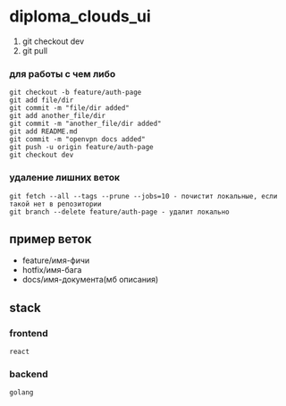 # diploma_clouds_ui

1. git checkout dev
2. git pull


### для работы с чем либо 
``` 
git checkout -b feature/auth-page
git add file/dir
git commit -m "file/dir added"
git add another_file/dir
git commit -m "another_file/dir added"
git add README.md
git commit -m "openvpn docs added"
git push -u origin feature/auth-page
git checkout dev
```

### удаление лишних веток
``` 
git fetch --all --tags --prune --jobs=10 - почистит локальные, если такой нет в репозитории
git branch --delete feature/auth-page - удалит локально
```


## пример веток
- feature/имя-фичи
- hotfix/имя-бага
- docs/имя-документа(мб описания)



## stack
###    frontend
    react

###    backend
    golang
